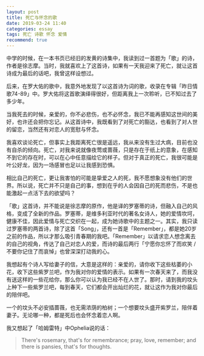 ```yaml
---
layout: post
title: 死亡与怀念的歌
date: 2019-03-24 11:40
categories: essay
tags: 死亡 诗歌 怀念 爱情
recommend: true
---
```


中学的时候，在一本书页已经旧的发黄的诗集中，我读到过一首题为「歌」的诗，作者是徐志摩。当时，我就喜欢上了这首诗，如果有一天我迎来了死亡，就让这首诗成为最后的话吧，我曾这样设想过。

后来，在罗大佑的歌中，我意外地发现了以这首诗为词的歌，收录在专辑「昨日情歌74-89」中。罗大佑将这首歌演绎得很好，但距离我上一次聆听，已不知过去了多少年。

当我死去的时候，亲爱的，你不必悲伤，也不必怀念，我已不能再感知这世间的美好，也许还会把你忘记。从这首诗中，我既看到了对死亡的豁达，也看到了对人世的留恋，当然还有对恋人的宽慰与怀念。

我喜欢谈论死亡，但事实上我距离死亡很是遥远，我从来没有生过大病，目前也没有自杀的倾向。死亡，对我来说就像夜莺或蔷薇，只是存在于纸上的意象，在感知不到它的存在时，可以在心中任意描绘它的样子。但对于真正的死亡，我很可能是叶公好龙，因为一场感冒也足以让我感到恐惧。

相比自己的死亡，更让我害怕的可能是挚爱之人的死，我不愿想象没有他们的世界。所以说，死亡并不只是自己的事，想到在乎的人会因自己的死而悲伤，不是也能激起一点活下去的欲望吗？

「歌」这首诗，并不能说是徐志摩的原作，他是译的罗塞蒂的诗，但融入自己的风格，变成了全新的作品。罗塞蒂，是维多利亚时代的著名女诗人，她的爱情坎坷，健康不佳，因此爱情与死亡交织在一起，成为她诗歌中的主题之一。其实，我只读过罗塞蒂的两首诗，除了这首「Song」，还有一首是「Remember」，都是她20岁之前的作品，所以才那么吸引青春期的我吧。「Remember」以请求恋人想念离去的自己的视角，传达了自己对恋人的爱，而诗的最后两行「宁愿你忘怀了而欢笑 / 不要你记住了而哀悼」也曾深深打动我的心。

我想起有个诗人写给妻子的信，大意是这样的：亲爱的，请你收下这些枯萎的小花，收下这些紫罗兰吧，作为我对你的爱情的表示。如果有一次春天来了，而我没有送这样的一些花给你，那么你可以认为我已经不在人世了。那时，请到我的坟头上种下一些紫罗兰吧，每到春天，它们都会开出灿烂的花，就让这作为我对你最后的陪伴吧。

一个的坟头不必安插蔷薇，也无需浓荫的柏树；一个想要坟头盛开紫罗兰，陪伴着妻子。无论哪一种，都是死后也会怀念着恋人啊。

我又想起了「哈姆雷特」中Ophelia说的话：

> There's rosemary, that's for remembrance; pray, love, remember; and there is pansies, that's for thoughts.